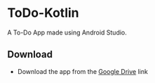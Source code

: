 # ToDo-Kotlin
A To-Do App made using Android Studio.

## Download
- Download the app from the [Google Drive](https://drive.google.com/drive/folders/1fgAVOAOnbIRVmUliE7G4QTZsDWakdXcc?usp=sharing]) link
